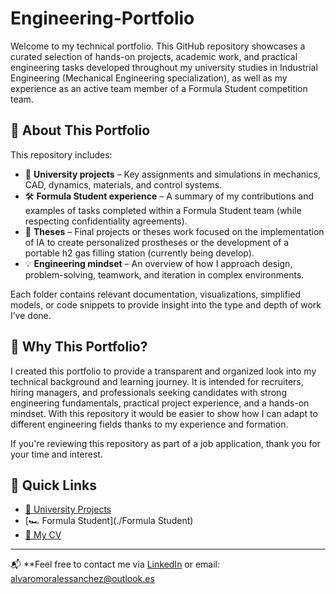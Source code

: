 # Engineering-Portfolio

Welcome to my technical portfolio. This GitHub repository showcases a curated selection of hands-on projects, academic work, and practical engineering tasks developed throughout my university studies in Industrial Engineering (Mechanical Engineering specialization), as well as my experience as an active team member of a Formula Student competition team.

## 🎯 About This Portfolio

This repository includes:

- 📘 **University projects** – Key assignments and simulations in mechanics, CAD, dynamics, materials, and control systems.
- 🛠️ **Formula Student experience** – A summary of my contributions and examples of tasks completed within a Formula Student team (while respecting confidentiality agreements).
- 📄 **Theses** – Final projects or theses work focused on the implementation of IA to create personalized prostheses or the development of a portable h2 gas filling station (currently being develop).
- 💡 **Engineering mindset** – An overview of how I approach design, problem-solving, teamwork, and iteration in complex environments.

Each folder contains relevant documentation, visualizations, simplified models, or code snippets to provide insight into the type and depth of work I’ve done.

## 💼 Why This Portfolio?

I created this portfolio to provide a transparent and organized look into my technical background and learning journey. It is intended for recruiters, hiring managers, and professionals seeking candidates with strong engineering fundamentals, practical project experience, and a hands-on mindset. With this repository it would be easier to show how I can adapt to different engineering fields thanks to my experience and formation.

If you're reviewing this repository as part of a job application, thank you for your time and interest.

## 📎 Quick Links

- [📁 University Projects](./University)
- [🏎️ Formula Student](./Formula Student)
- [📄 My CV](./CV.pdf)

---

📬 **Feel free to contact me via [LinkedIn](https://www.linkedin.com/in/alvaro-morales-sanchez-71919b226/) or email: alvaromoralessanchez@outlook.es
